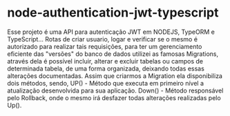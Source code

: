# node-authentication-jwt-typescript

Esse projeto é uma API para autenticação JWT em NODEJS, TypeORM e TypeScript...
Rotas de criar usuario, logar e verificar se o mesmo é autorizado para realizar tais requisições,
para ter um gerenciamento eficiente das "versões" do banco de dados utilizei as famosas Migrations,
através dela é possível incluir, alterar e excluir tabelas ou campos de determinada tabela, de uma forma organizada, deixando todas essas alterações documentadas.
Assim que criarmos a Migration ela disponibiliza dois métodos, sendo,
  UP() - Método que executa em primeiro nível a atualização desenvolvida para sua aplicação.
  Down() - Método responsável pelo Rollback, onde o mesmo irá desfazer todas alterações realizadas pelo Up().

